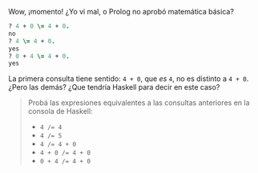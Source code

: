 Wow, ¡momento! ¿Yo vi mal, o Prolog no aprobó matemática básica?

```prolog
? 4 + 0 \= 4 + 0.
no
? 4 \= 4 + 0.
yes
? 0 + 4 \= 4 + 0.
yes
```

La primera consulta tiene sentido: `4 + 0`, que _es_ `4`, no es distinto a `4 + 0`. ¿Pero las demás? ¿Que tendría Haskell para decir en este caso? 

> Probá las expresiones equivalentes a las consultas anteriores en la consola de Haskell: 
> 
> * `4 /= 4`
> * `4 /= 5`
> * `4 /= 4 + 0`
> * `4 + 0 /= 4 + 0`
> * `0 + 4 /= 4 + 0`

